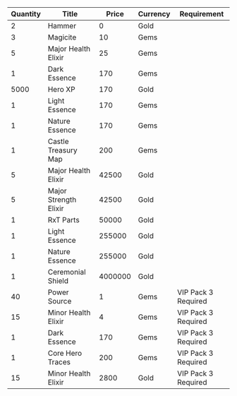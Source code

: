| Quantity | Title | Price | Currency |  Requirement |
| -------- | ----- | ----- | -------- |  ----------- |
| 2 | Hammer | 0 | Gold |  |
| 3 | Magicite | 10 | Gems |  |
| 5 | Major Health Elixir | 25 | Gems |  |
| 1 | Dark Essence | 170 | Gems |  |
| 5000 | Hero XP | 170 | Gold |  |
| 1 | Light Essence | 170 | Gems |  |
| 1 | Nature Essence | 170 | Gems |  |
| 1 | Castle Treasury Map | 200 | Gems |  |
| 5 | Major Health Elixir | 42500 | Gold |  |
| 5 | Major Strength Elixir | 42500 | Gold |  |
| 1 | RxT Parts | 50000 | Gold |  |
| 1 | Light Essence | 255000 | Gold |  |
| 1 | Nature Essence | 255000 | Gold |  |
| 1 | Ceremonial Shield | 4000000 | Gold |  |
| 40 | Power Source | 1 | Gems | VIP Pack 3 Required |
| 15 | Minor Health Elixir | 4 | Gems | VIP Pack 3 Required |
| 1 | Dark Essence | 170 | Gems | VIP Pack 3 Required |
| 1 | Core Hero Traces | 200 | Gems | VIP Pack 3 Required |
| 15 | Minor Health Elixir | 2800 | Gold | VIP Pack 3 Required |
